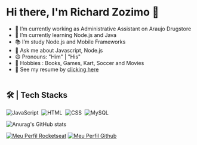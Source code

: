 # Hi there, I'm Richard Zozimo 👋

- 🔭 I’m currently working as Administrative Assistant on Araujo Drugstore
- 🌱 I’m currently learning Node.js and Java
- 📚 I’m study Node.js and Mobile Frameworks 
- 💬 Ask me about Javascript, Node.js
- 😄 Pronouns: "Him" | "His"
- 🎯 Hobbies : Books, Games, Kart, Soccer and Movies
- 📝 See my resume by <a  target="_blank" href="https://www.canva.com/design/DAEke0QV-WY/6SWTuIdyLiZcNEYG2mUhaw/view?utm_content=DAEke0QV-WY&utm_campaign=designshare&utm_medium=link&utm_source=sharebutton">clicking here</a>
<br><br>

## 🛠 | Tech Stacks
![JavaScript](https://img.shields.io/badge/-JavaScript-05122A?style=flat&logo=javascript)&nbsp;
![HTML](https://img.shields.io/badge/-HTML-05122A?style=flat&logo=HTML5)&nbsp;
![CSS](https://img.shields.io/badge/-CSS-05122A?style=flat&logo=CSS3&logoColor=1572B6)&nbsp;
![MySQL](https://img.shields.io/badge/-MySQL-05122A?style=flat&logo=sqlite)&nbsp;

<!--
**RichardZozimo/RichardZozimo** is a ✨ _special_ ✨ repository because its `README.md` (this file) appears on your GitHub profile.

Here are some ideas to get you started:

- 🔭 I’m currently working as Administrative Assistant on Araujo Drugstore
- 🌱 I’m currently learning Node.js and Java
- 👯 I’m looking to collaborate on 
- 🤔 I’m looking for help with B
- 💬 Ask me about Javascript, Node.js
- 📫 How to reach me: ...
- 😄 Pronouns: ...
- ⚡ Fun fact: ...
-->

![Anurag's GitHub stats](https://github-readme-stats.vercel.app/api?username=RichardZozimo&hide=contribs,prs)

[![Meu Perfil Rocketseat](https://img.shields.io/badge/Meu%20Perfil-Rocketseat-green)](https://app.rocketseat.com.br/me/richard-zozimo-07706)
[![Meu Perfil Github](https://img.shields.io/github/followers/RichardZozimo?label=followers&labelColor=0D0D0D&logo=Github)](https://https://github.com/RichardZozimo)

	

